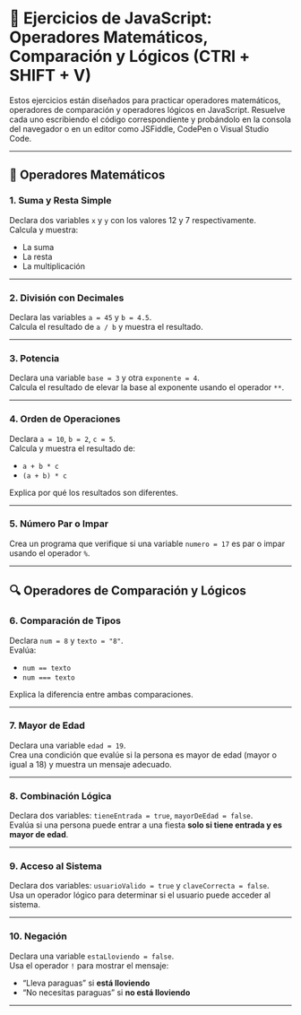 # 🧠 Ejercicios de JavaScript: Operadores Matemáticos, Comparación y Lógicos (CTRl + SHIFT + V)

Estos ejercicios están diseñados para practicar operadores matemáticos, operadores de comparación y operadores lógicos en JavaScript. Resuelve cada uno escribiendo el código correspondiente y probándolo en la consola del navegador o en un editor como JSFiddle, CodePen o Visual Studio Code.

---

## 🧮 Operadores Matemáticos

### 1. Suma y Resta Simple
Declara dos variables `x` y `y` con los valores 12 y 7 respectivamente.  
Calcula y muestra:
- La suma  
- La resta  
- La multiplicación  

---

### 2. División con Decimales
Declara las variables `a = 45` y `b = 4.5`.  
Calcula el resultado de `a / b` y muestra el resultado.

---

### 3. Potencia
Declara una variable `base = 3` y otra `exponente = 4`.  
Calcula el resultado de elevar la base al exponente usando el operador `**`.

---

### 4. Orden de Operaciones
Declara `a = 10`, `b = 2`, `c = 5`.  
Calcula y muestra el resultado de:
- `a + b * c`  
- `(a + b) * c`  

Explica por qué los resultados son diferentes.

---

### 5. Número Par o Impar
Crea un programa que verifique si una variable `numero = 17` es par o impar usando el operador `%`.

---

## 🔍 Operadores de Comparación y Lógicos

### 6. Comparación de Tipos
Declara `num = 8` y `texto = "8"`.  
Evalúa:
- `num == texto`  
- `num === texto`  

Explica la diferencia entre ambas comparaciones.

---

### 7. Mayor de Edad
Declara una variable `edad = 19`.  
Crea una condición que evalúe si la persona es mayor de edad (mayor o igual a 18) y muestra un mensaje adecuado.

---

### 8. Combinación Lógica
Declara dos variables: `tieneEntrada = true`, `mayorDeEdad = false`.  
Evalúa si una persona puede entrar a una fiesta **solo si tiene entrada y es mayor de edad**.

---

### 9. Acceso al Sistema
Declara dos variables: `usuarioValido = true` y `claveCorrecta = false`.  
Usa un operador lógico para determinar si el usuario puede acceder al sistema.

---

### 10. Negación
Declara una variable `estaLloviendo = false`.  
Usa el operador `!` para mostrar el mensaje:
- “Lleva paraguas” si **está lloviendo**
- “No necesitas paraguas” si **no está lloviendo**

---
